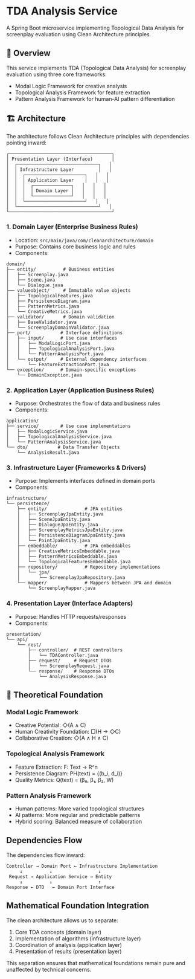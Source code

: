 # TDA Analysis Service

A Spring Boot microservice implementing Topological Data Analysis for screenplay evaluation using Clean Architecture principles.

## 🎯 Overview

This service implements TDA (Topological Data Analysis) for screenplay evaluation using three core frameworks:
- Modal Logic Framework for creative analysis
- Topological Analysis Framework for feature extraction
- Pattern Analysis Framework for human-AI pattern differentiation

## 🏗 Architecture

The architecture follows Clean Architecture principles with dependencies pointing inward:

```
┌──────────────────────────────────────┐
│ Presentation Layer (Interface)       │
│  ┌──────────────────────────────┐   │
│  │ Infrastructure Layer         │   │
│  │  ┌──────────────────────┐   │   │
│  │  │ Application Layer    │   │   │
│  │  │  ┌──────────────┐   │   │   │
│  │  │  │ Domain Layer │   │   │   │
│  │  │  └──────────────┘   │   │   │
│  │  └──────────────────────┘   │   │
│  └──────────────────────────────┘   │
└──────────────────────────────────────┘
```

### 1. Domain Layer (Enterprise Business Rules)
- Location: `src/main/java/com/cleanarchitecture/domain`
- Purpose: Contains core business logic and rules
- Components:
```
domain/
├── entity/          # Business entities
│   ├── Screenplay.java
│   ├── Scene.java
│   └── Dialogue.java
├── valueobject/     # Immutable value objects
│   ├── TopologicalFeatures.java
│   ├── PersistenceDiagram.java
│   ├── PatternMetrics.java
│   └── CreativeMetrics.java
├── validator/       # Domain validation
│   ├── BaseValidator.java
│   └── ScreenplayDomainValidator.java
├── port/           # Interface definitions
│   ├── input/      # Use case interfaces
│   │   ├── ModalLogicPort.java
│   │   ├── TopologicalAnalysisPort.java
│   │   └── PatternAnalysisPort.java
│   └── output/     # External dependency interfaces
│       └── FeatureExtractionPort.java
└── exception/      # Domain-specific exceptions
    └── DomainException.java
```

### 2. Application Layer (Application Business Rules)
- Purpose: Orchestrates the flow of data and business rules
- Components:
```
application/
├── service/        # Use case implementations
│   ├── ModalLogicService.java
│   ├── TopologicalAnalysisService.java
│   └── PatternAnalysisService.java
└── dto/           # Data Transfer Objects
    └── AnalysisResult.java
```

### 3. Infrastructure Layer (Frameworks & Drivers)
- Purpose: Implements interfaces defined in domain ports
- Components:
```
infrastructure/
└── persistence/
    ├── entity/              # JPA entities
    │   ├── ScreenplayJpaEntity.java
    │   ├── SceneJpaEntity.java
    │   ├── DialogueJpaEntity.java
    │   ├── ScreenplayMetricsJpaEntity.java
    │   ├── PersistenceDiagramJpaEntity.java
    │   └── PointJpaEntity.java
    ├── embeddable/          # JPA embeddables
    │   ├── CreativeMetricsEmbeddable.java
    │   ├── PatternMetricsEmbeddable.java
    │   └── TopologicalFeaturesEmbeddable.java
    ├── repository/          # Repository implementations
    │   └── jpa/
    │       └── ScreenplayJpaRepository.java
    └── mapper/              # Mappers between JPA and domain
        └── ScreenplayMapper.java
```

### 4. Presentation Layer (Interface Adapters)
- Purpose: Handles HTTP requests/responses
- Components:
```
presentation/
└── api/
    └── rest/
        ├── controller/  # REST controllers
        │   └── TDAController.java
        ├── request/     # Request DTOs
        │   └── ScreenplayRequest.java
        └── response/    # Response DTOs
            └── AnalysisResponse.java
```

## 🧮 Theoretical Foundation

### Modal Logic Framework
- Creative Potential: ◇(A ∧ C)
- Human Creativity Foundation: □(H → ◇C)
- Collaborative Creation: ◇(A ∧ H ∧ C)

### Topological Analysis Framework
- Feature Extraction: F: Text → R^n
- Persistence Diagram: PH(text) = {(b_i, d_i)}
- Quality Metrics: Q(text) = (β₀, β₁, β₂, W)

### Pattern Analysis Framework
- Human patterns: More varied topological structures
- AI patterns: More regular and predictable patterns
- Hybrid scoring: Balanced measure of collaboration

## Dependencies Flow

The dependencies flow inward:
```
Controller → Domain Port ← Infrastructure Implementation
     ↓          ↓                 ↓
 Request → Application Service → Entity
     ↓          ↓                 ↑
Response ← DTO   ← Domain Port Interface
```

## Mathematical Foundation Integration

The clean architecture allows us to separate:
1. Core TDA concepts (domain layer)
2. Implementation of algorithms (infrastructure layer)
3. Coordination of analysis (application layer)
4. Presentation of results (presentation layer)

This separation ensures that mathematical foundations remain pure and unaffected by technical concerns.
